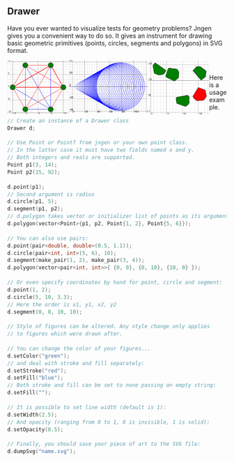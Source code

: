 ## Drawer
Have you ever wanted to visualize tests for geometry problems? Jngen gives you a convenient way to do so. It gives an instrument for drawing
basic geometric primitives (points, circles, segments and polygons) in SVG format.

<img src=pics/img1.png align=left width=28% />
<img src=pics/img2.png align=left width=36% />
<img src=pics/img3.png align=left width=28% />

<br />

Here is a usage example.

```cpp
// Create an instance of a Drawer class
Drawer d;

// Use Point or Pointf from jngen or your own point class.
// In the latter case it must have two fields named x and y.
// Both integers and reals are supported.
Point p1(3, 14);
Point p2(15, 92);

d.point(p1);
// Second argument is radius
d.circle(p1, 5);
d.segment(p1, p2);
// d.polygon takes vector or initializer list of points as its argument
d.polygon(vector<Point>{p1, p2, Point{1, 2}, Point{5, 6}});

// You can also use pairs:
d.point(pair<double, double>(0.5, 1.1));
d.circle(pair<int, int>(5, 6), 10);
d.segment(make_pair(1, 2), make_pair(3, 4));
d.polygon(vector<pair<int, int>>{ {0, 0}, {0, 10}, {10, 0} });

// Or even specify coordinates by hand for point, circle and segment:
d.point(1, 2);
d.circle(5, 10, 3.3);
// Here the order is x1, y1, x2, y2
d.segment(0, 0, 10, 10);

// Style of figures can be altered. Any style change only applies
// to figures which were drawn after.

// You can change the color of your figures...
d.setColor("green");
// and deal with stroke and fill separately:
d.setStroke("red");
d.setFill("blue");
// Both stroke and fill can be set to none passing an empty string:
d.setFill("");

// It is possible to set line width (default is 1):
d.setWidth(2.5);
// And opacity (ranging from 0 to 1, 0 is invisible, 1 is solid):
d.setOpacity(0.5);

// Finally, you should save your piece of art to the SVG file:
d.dumpSvg("name.svg");
```
